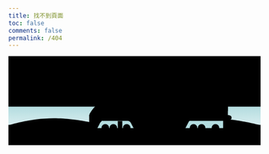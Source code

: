 ```yaml
---
title: 找不到頁面
toc: false
comments: false
permalink: /404
---
```

<!-- 网站icon -->
<link rel="icon" href="/404/favicon.svg">
<!-- css文件 -->
<link rel="stylesheet" type="text/css" href="/404/style.css">
<!DOCTYPE html>
<html lang="en" >
<head>
  <meta charset="UTF-8">
<title>该页面不存在-404.life</title>
<link rel="shortcut icon" href="favicon.ico">
  <link rel="stylesheet" href="./style.css">

</head>
<body>
<!-- partial:index.partial.html -->
<div class="main">
  <div>
    <svg xmlns="http://www.w3.org/2000/svg" viewBox="0 0 1000 355">
  <g id="ocean">
    <path id="sky" class="st0" d="M0 0h1000v203.1H0z"/>
    <linearGradient id="water_1_" gradientUnits="userSpaceOnUse" x1="500" y1="354" x2="500" y2="200.667">
      <stop offset="0" stop-color="#fff"/>
      <stop offset="1" stop-color="#b3dcdf"/>
    </linearGradient>
    <path id="water" fill="url(#water_1_)" d="M0 200.7h1000V354H0z"/>
    <path id="land" class="st0" d="M0 273.4h1000V354H0z"/>
    <g id="bumps">
      <path class="st0" d="M0 275.2s83.8-28 180-28 197 28 197 28H0z"/>
    <path class="st0" d="M377 275.2s54.7-28 117.5-28 128.6 28 128.6 28H377z"/>
    <path class="st0" d="M623.2 275.2s83.7-28 179.9-28 196.9 28 196.9 28H623.2z"/>
      <path class="st0" d="M-998 275.2s83.8-28 180-28 197 28 197 28h-377z"/>
      <path class="st0" d="M-621 275.2s54.7-28 117.5-28 128.6 28 128.6 28H-621z"/>
      <path class="st0" d="M-374.8 275.2s83.7-28 179.9-28S2 275.2 2 275.2h-376.8z"/>
    </g>
  </g>
  <g id="tracks">
    <path class="st2" d="M9.8 282.4h-3L0 307.6h3z"/>
    <path class="st2" d="M19.8 282.4h-3L10 307.6h3z"/>
    <path class="st2" d="M29.8 282.4h-3L20 307.6h3z"/>
    <path class="st2" d="M39.8 282.4h-3L30 307.6h3z"/>
    <path class="st2" d="M49.8 282.4h-3L40 307.6h3z"/>
    <path class="st2" d="M59.8 282.4h-3L50 307.6h3z"/>
    <path class="st2" d="M69.8 282.4h-3L60 307.6h3z"/>
    <path class="st2" d="M79.8 282.4h-3L70 307.6h3z"/>
    <path class="st2" d="M89.8 282.4h-3L80 307.6h3z"/>
    <path class="st2" d="M99.8 282.4h-3L90 307.6h3z"/>
    <path class="st2" d="M109.8 282.4h-3l-6.8 25.2h3z"/>
    <path class="st2" d="M119.8 282.4h-3l-6.8 25.2h3z"/>
    <path class="st2" d="M129.8 282.4h-3l-6.8 25.2h3z"/>
    <path class="st2" d="M139.8 282.4h-3l-6.8 25.2h3z"/>
    <path class="st2" d="M149.8 282.4h-3l-6.8 25.2h3z"/>
    <path class="st2" d="M159.8 282.4h-3l-6.8 25.2h3z"/>
    <path class="st2" d="M169.8 282.4h-3l-6.8 25.2h3z"/>
    <path class="st2" d="M179.8 282.4h-3l-6.8 25.2h3z"/>
    <path class="st2" d="M189.8 282.4h-3l-6.8 25.2h3z"/>
    <path class="st2" d="M199.8 282.4h-3l-6.8 25.2h3z"/>
    <path class="st2" d="M209.8 282.4h-3l-6.8 25.2h3z"/>
    <path class="st2" d="M219.8 282.4h-3l-6.8 25.2h3z"/>
    <path class="st2" d="M229.8 282.4h-3l-6.8 25.2h3z"/>
    <path class="st2" d="M239.8 282.4h-3l-6.8 25.2h3z"/>
    <path class="st2" d="M249.8 282.4h-3l-6.8 25.2h3z"/>
    <path class="st2" d="M259.8 282.4h-3l-6.8 25.2h3z"/>
    <path class="st2" d="M269.8 282.4h-3l-6.8 25.2h3z"/>
    <path class="st2" d="M279.8 282.4h-3l-6.8 25.2h3z"/>
    <path class="st2" d="M289.8 282.4h-3l-6.8 25.2h3z"/>
    <path class="st2" d="M299.8 282.4h-3l-6.8 25.2h3z"/>
    <path class="st2" d="M309.8 282.4h-3l-6.8 25.2h3z"/>
    <path class="st2" d="M319.8 282.4h-3l-6.8 25.2h3z"/>
    <path class="st2" d="M329.8 282.4h-3l-6.8 25.2h3z"/>
    <path class="st2" d="M339.8 282.4h-3l-6.8 25.2h3z"/>
    <path class="st2" d="M349.8 282.4h-3l-6.8 25.2h3z"/>
    <path class="st2" d="M359.8 282.4h-3l-6.8 25.2h3z"/>
    <path class="st2" d="M369.8 282.4h-3l-6.8 25.2h3z"/>
    <path class="st2" d="M379.8 282.4h-3l-6.8 25.2h3z"/>
    <path class="st2" d="M389.8 282.4h-3l-6.8 25.2h3z"/>
    <path class="st2" d="M399.8 282.4h-3l-6.8 25.2h3z"/>
    <path class="st2" d="M409.8 282.4h-3l-6.8 25.2h3z"/>
    <path class="st2" d="M419.8 282.4h-3l-6.8 25.2h3z"/>
    <path class="st2" d="M429.8 282.4h-3l-6.8 25.2h3z"/>
    <path class="st2" d="M439.8 282.4h-3l-6.8 25.2h3z"/>
    <path class="st2" d="M449.8 282.4h-3l-6.8 25.2h3z"/>
    <path class="st2" d="M459.8 282.4h-3l-6.8 25.2h3z"/>
    <path class="st2" d="M469.8 282.4h-3l-6.8 25.2h3z"/>
    <path class="st2" d="M479.8 282.4h-3l-6.8 25.2h3z"/>
    <path class="st2" d="M489.8 282.4h-3l-6.8 25.2h3z"/>
    <path class="st2" d="M499.8 282.4h-3l-6.8 25.2h3z"/>
    <path class="st2" d="M1000 282.4h-3l-6.8 25.2h3z"/>
    <path class="st2" d="M990 282.4h-3l-6.8 25.2h3z"/>
    <path class="st2" d="M980 282.4h-3l-6.8 25.2h3z"/>
    <path class="st2" d="M970 282.4h-3l-6.8 25.2h3z"/>
    <path class="st2" d="M960 282.4h-3l-6.8 25.2h3z"/>
    <path class="st2" d="M950 282.4h-3l-6.8 25.2h3z"/>
    <path class="st2" d="M940 282.4h-3l-6.8 25.2h3z"/>
    <path class="st2" d="M930 282.4h-3l-6.8 25.2h3z"/>
    <path class="st2" d="M920 282.4h-3l-6.8 25.2h3z"/>
    <path class="st2" d="M910 282.4h-3l-6.8 25.2h3z"/>
    <path class="st2" d="M900 282.4h-3l-6.8 25.2h3z"/>
    <path class="st2" d="M890 282.4h-3l-6.8 25.2h3z"/>
    <path class="st2" d="M880 282.4h-3l-6.8 25.2h3z"/>
    <path class="st2" d="M870 282.4h-3l-6.8 25.2h3z"/>
    <path class="st2" d="M860 282.4h-3l-6.8 25.2h3z"/>
    <path class="st2" d="M850 282.4h-3l-6.8 25.2h3z"/>
    <path class="st2" d="M840 282.4h-3l-6.8 25.2h3z"/>
    <path class="st2" d="M830 282.4h-3l-6.8 25.2h3z"/>
    <path class="st2" d="M820 282.4h-3l-6.8 25.2h3z"/>
    <path class="st2" d="M810 282.4h-3l-6.8 25.2h3z"/>
    <path class="st2" d="M800 282.4h-3l-6.8 25.2h3z"/>
    <path class="st2" d="M790 282.4h-3l-6.8 25.2h3z"/>
    <path class="st2" d="M780 282.4h-3l-6.8 25.2h3z"/>
    <path class="st2" d="M770 282.4h-3l-6.8 25.2h3z"/>
    <path class="st2" d="M760 282.4h-3l-6.8 25.2h3z"/>
    <path class="st2" d="M750 282.4h-3l-6.8 25.2h3z"/>
    <path class="st2" d="M740 282.4h-3l-6.8 25.2h3z"/>
    <path class="st2" d="M730 282.4h-3l-6.8 25.2h3z"/>
    <path class="st2" d="M720 282.4h-3l-6.8 25.2h3z"/>
    <path class="st2" d="M710 282.4h-3l-6.8 25.2h3z"/>
    <path class="st2" d="M700 282.4h-3l-6.8 25.2h3z"/>
    <path class="st2" d="M690 282.4h-3l-6.8 25.2h3z"/>
    <path class="st2" d="M680 282.4h-3l-6.8 25.2h3z"/>
    <path class="st2" d="M670 282.4h-3l-6.8 25.2h3z"/>
    <path class="st2" d="M660 282.4h-3l-6.8 25.2h3z"/>
    <path class="st2" d="M650 282.4h-3l-6.8 25.2h3z"/>
    <path class="st2" d="M640 282.4h-3l-6.8 25.2h3z"/>
    <path class="st2" d="M630 282.4h-3l-6.8 25.2h3z"/>
    <path class="st2" d="M620 282.4h-3l-6.8 25.2h3z"/>
    <path class="st2" d="M610 282.4h-3l-6.8 25.2h3z"/>
    <path class="st2" d="M600 282.4h-3l-6.8 25.2h3z"/>
    <path class="st2" d="M590 282.4h-3l-6.8 25.2h3z"/>
    <path class="st2" d="M580 282.4h-3l-6.8 25.2h3z"/>
    <path class="st2" d="M570 282.4h-3l-6.8 25.2h3z"/>
    <path class="st2" d="M560 282.4h-3l-6.8 25.2h3z"/>
    <g>
      <path class="st2" d="M-490.2 282.4h-3l-6.8 25.2h3z"/>
      <path class="st2" d="M-480.2 282.4h-3l-6.8 25.2h3z"/>
      <path class="st2" d="M-470.2 282.4h-3l-6.8 25.2h3z"/>
      <path class="st2" d="M-460.2 282.4h-3l-6.8 25.2h3z"/>
      <path class="st2" d="M-450.2 282.4h-3l-6.8 25.2h3z"/>
      <path class="st2" d="M-440.2 282.4h-3l-6.8 25.2h3z"/>
      <path class="st2" d="M-430.2 282.4h-3l-6.8 25.2h3z"/>
      <path class="st2" d="M-420.2 282.4h-3l-6.8 25.2h3z"/>
      <path class="st2" d="M-410.2 282.4h-3l-6.8 25.2h3z"/>
      <path class="st2" d="M-400.2 282.4h-3l-6.8 25.2h3z"/>
      <path class="st2" d="M-390.2 282.4h-3l-6.8 25.2h3z"/>
      <path class="st2" d="M-380.2 282.4h-3l-6.8 25.2h3z"/>
      <path class="st2" d="M-370.2 282.4h-3l-6.8 25.2h3z"/>
      <path class="st2" d="M-360.2 282.4h-3l-6.8 25.2h3z"/>
      <path class="st2" d="M-350.2 282.4h-3l-6.8 25.2h3z"/>
      <path class="st2" d="M-340.2 282.4h-3l-6.8 25.2h3z"/>
      <path class="st2" d="M-330.2 282.4h-3l-6.8 25.2h3z"/>
      <path class="st2" d="M-320.2 282.4h-3l-6.8 25.2h3z"/>
      <path class="st2" d="M-310.2 282.4h-3l-6.8 25.2h3z"/>
      <path class="st2" d="M-300.2 282.4h-3l-6.8 25.2h3z"/>
      <path class="st2" d="M-290.2 282.4h-3l-6.8 25.2h3z"/>
      <path class="st2" d="M-280.2 282.4h-3l-6.8 25.2h3z"/>
      <path class="st2" d="M-270.2 282.4h-3l-6.8 25.2h3z"/>
      <path class="st2" d="M-260.2 282.4h-3l-6.8 25.2h3z"/>
      <path class="st2" d="M-250.2 282.4h-3l-6.8 25.2h3z"/>
      <path class="st2" d="M-240.2 282.4h-3l-6.8 25.2h3z"/>
      <path class="st2" d="M-230.2 282.4h-3l-6.8 25.2h3z"/>
      <path class="st2" d="M-220.2 282.4h-3l-6.8 25.2h3z"/>
      <path class="st2" d="M-210.2 282.4h-3l-6.8 25.2h3z"/>
      <path class="st2" d="M-200.2 282.4h-3l-6.8 25.2h3z"/>
      <path class="st2" d="M-190.2 282.4h-3l-6.8 25.2h3z"/>
      <path class="st2" d="M-180.2 282.4h-3l-6.8 25.2h3z"/>
      <path class="st2" d="M-170.2 282.4h-3l-6.8 25.2h3z"/>
      <path class="st2" d="M-160.2 282.4h-3l-6.8 25.2h3z"/>
      <path class="st2" d="M-150.2 282.4h-3l-6.8 25.2h3z"/>
      <path class="st2" d="M-140.2 282.4h-3l-6.8 25.2h3z"/>
      <path class="st2" d="M-130.2 282.4h-3l-6.8 25.2h3z"/>
      <path class="st2" d="M-120.2 282.4h-3l-6.8 25.2h3z"/>
      <path class="st2" d="M-110.2 282.4h-3l-6.8 25.2h3z"/>
      <path class="st2" d="M-100.2 282.4h-3l-6.8 25.2h3z"/>
      <path class="st2" d="M-90.2 282.4h-3l-6.8 25.2h3z"/>
      <path class="st2" d="M-80.2 282.4h-3l-6.8 25.2h3z"/>
      <path class="st2" d="M-70.2 282.4h-3l-6.8 25.2h3z"/>
      <path class="st2" d="M-60.2 282.4h-3l-6.8 25.2h3z"/>
      <path class="st2" d="M-50.2 282.4h-3l-6.8 25.2h3z"/>
      <path class="st2" d="M-40.2 282.4h-3l-6.8 25.2h3z"/>
      <path class="st2" d="M-30.2 282.4h-3l-6.8 25.2h3z"/>
      <path class="st2" d="M-20.2 282.4h-3l-6.8 25.2h3z"/>
      <path class="st2" d="M-10.2 282.4h-3l-6.8 25.2h3z"/>
      <path class="st2" d="M-.2 282.4h-3l-6.8 25.2h3z"/>
      <path class="st2" d="M500 282.4h-3l-6.8 25.2h3z"/>
      <path class="st2" d="M490 282.4h-3l-6.8 25.2h3z"/>
      <path class="st2" d="M480 282.4h-3l-6.8 25.2h3z"/>
      <path class="st2" d="M470 282.4h-3l-6.8 25.2h3z"/>
      <path class="st2" d="M460 282.4h-3l-6.8 25.2h3z"/>
      <path class="st2" d="M450 282.4h-3l-6.8 25.2h3z"/>
      <path class="st2" d="M440 282.4h-3l-6.8 25.2h3z"/>
      <path class="st2" d="M430 282.4h-3l-6.8 25.2h3z"/>
      <path class="st2" d="M420 282.4h-3l-6.8 25.2h3z"/>
      <path class="st2" d="M410 282.4h-3l-6.8 25.2h3z"/>
      <path class="st2" d="M400 282.4h-3l-6.8 25.2h3z"/>
      <path class="st2" d="M390 282.4h-3l-6.8 25.2h3z"/>
      <path class="st2" d="M380 282.4h-3l-6.8 25.2h3z"/>
      <path class="st2" d="M370 282.4h-3l-6.8 25.2h3z"/>
      <path class="st2" d="M360 282.4h-3l-6.8 25.2h3z"/>
      <path class="st2" d="M350 282.4h-3l-6.8 25.2h3z"/>
      <path class="st2" d="M340 282.4h-3l-6.8 25.2h3z"/>
      <path class="st2" d="M330 282.4h-3l-6.8 25.2h3z"/>
      <path class="st2" d="M320 282.4h-3l-6.8 25.2h3z"/>
      <path class="st2" d="M310 282.4h-3l-6.8 25.2h3z"/>
      <path class="st2" d="M300 282.4h-3l-6.8 25.2h3z"/>
      <path class="st2" d="M290 282.4h-3l-6.8 25.2h3z"/>
      <path class="st2" d="M280 282.4h-3l-6.8 25.2h3z"/>
      <path class="st2" d="M270 282.4h-3l-6.8 25.2h3z"/>
      <path class="st2" d="M260 282.4h-3l-6.8 25.2h3z"/>
      <path class="st2" d="M250 282.4h-3l-6.8 25.2h3z"/>
      <path class="st2" d="M240 282.4h-3l-6.8 25.2h3z"/>
      <path class="st2" d="M230 282.4h-3l-6.8 25.2h3z"/>
      <path class="st2" d="M220 282.4h-3l-6.8 25.2h3z"/>
      <path class="st2" d="M210 282.4h-3l-6.8 25.2h3z"/>
      <path class="st2" d="M200 282.4h-3l-6.8 25.2h3z"/>
      <path class="st2" d="M190 282.4h-3l-6.8 25.2h3z"/>
      <path class="st2" d="M180 282.4h-3l-6.8 25.2h3z"/>
      <path class="st2" d="M170 282.4h-3l-6.8 25.2h3z"/>
      <path class="st2" d="M160 282.4h-3l-6.8 25.2h3z"/>
      <path class="st2" d="M150 282.4h-3l-6.8 25.2h3z"/>
      <path class="st2" d="M140 282.4h-3l-6.8 25.2h3z"/>
      <path class="st2" d="M130 282.4h-3l-6.8 25.2h3z"/>
      <path class="st2" d="M120 282.4h-3l-6.8 25.2h3z"/>
      <path class="st2" d="M110 282.4h-3l-6.8 25.2h3z"/>
      <path class="st2" d="M100 282.4h-3l-6.8 25.2h3z"/>
      <path class="st2" d="M90 282.4h-3l-6.8 25.2h3z"/>
      <path class="st2" d="M80 282.4h-3l-6.8 25.2h3z"/>
      <path class="st2" d="M70 282.4h-3l-6.8 25.2h3z"/>
      <path class="st2" d="M60 282.4h-3l-6.8 25.2h3z"/>
    </g>
    <path class="st2" d="M550 282.4h-3l-6.8 25.2h3z"/>
    <path class="st2" d="M540 282.4h-3l-6.8 25.2h3z"/>
    <path class="st2" d="M530 282.4h-3l-6.8 25.2h3z"/>
    <path class="st2" d="M520 282.4h-3l-6.8 25.2h3z"/>
    <path class="st2" d="M510 282.4h-3l-6.8 25.2h3z"/>
    <path class="st2" d="M550 282.4h-3l-6.8 25.2h3z"/>
    <path class="st2" d="M540 282.4h-3l-6.8 25.2h3z"/>
    <path class="st2" d="M530 282.4h-3l-6.8 25.2h3z"/>
    <path class="st2" d="M520 282.4h-3l-6.8 25.2h3z"/>
    <path class="st2" d="M510 282.4h-3l-6.8 25.2h3z"/>
    <path class="st3" d="M-499.5 300.2H1000v5.1H-499.5z"/>
    <path class="st3" d="M-499.5 283.8H1000v2.8H-499.5z"/>
  </g>
  <g id="cloudsAll">
    <path id="cloud1" class="st4" d="M19.5 69.7s-21.3.5-25-12.2c0 0-4.3-21.3 16-21.8 0 0-2.1-12.2 12.2-14.9 0 0 15-3.2 21.3 6.9 0 0 3.6-20.7 17.8-22.3 0 0 24-3 26.6 13.1 0 0 .1 9.5-2.8 13.5 0 0 9.5-15 26.5-4.8 0 0 12.1 7.9 7 20.2 0 0 16 4.8 10.1 18.1 0 0-10.2 8.5-17.1-1.1 0 0-5.5 16-32.5 16 0 0-19.1 2.1-27-13.3 0 0 .5 10.1-13.3 10.6-.1 0-20.3 3.2-19.8-8z"/>
    <path id="cloud3" class="st4" d="M836 132s-18.3 2.1-22.2-4.9c0 0-4.9-11.8 12.5-13.8 0 0-2.5-6.8 9.7-9.6 0 0 12.7-3.1 18.7 2.1 0 0 2-12.2 14-14.3 0 0 16.6-3.3 23.7 2.1 0 0 4.8 3.9 2.4 6.5 0 0 3.1-4.8 18.4-.4 0 0 10.9 3.5 7.2 11 0 0 13.8-1.5 9.7 9.5 0 0-4.1 10.8-15.5 4.8 0 0-3.1 5.6-26.4 7.9 0 0-16.3 2.8-24-5.3 0 0 1 5.7-10.8 7.2-.1.1-17.2 3.6-17.4-2.8z"/>
    <path id="cloud2" class="st4" d="M19.3 159.5s-15.9.6-18.8-5.1c0 0-3.4-9.5 11.7-10.1 0 0-1.7-5.5 9-6.9 0 0 11.2-1.7 16 2.8 0 0 2.5-9.4 13.1-10.3 0 0 17.9-1.8 20 5.4 0 0 .2 4.3-2 6.1 0 0 6.9-6.9 19.8-2.6 0 0 9.1 3.4 5.5 9 0 0 6.5 0 4.5 6.7 0 0-2.6 5.6-9.6 1 0 0-4 7.3-24.2 7.7 0 0-14.2 1.3-20.4-5.5 0 0 .5 4.5-9.8 5 0 .1-15 1.8-14.8-3.2z"/>
    <path id="cloud4" class="st4" d="M370.3 109.5s15.9.6 18.8-5.1c0 0 3.4-9.5-11.7-10.1 0 0 1.7-5.5-9-6.9 0 0-11.2-1.7-16 2.8 0 0-2.5-9.4-13.1-10.3 0 0-17.9-1.8-20 5.4 0 0-.2 4.3 2 6.1 0 0-6.9-6.9-19.8-2.6 0 0-9.1 3.4-5.5 9 0 0-12 1.9-7.7 8 0 0 7.5 4 12.8-.2 0 0 4 7.3 24.2 7.7 0 0 14.2 1.3 20.4-5.5 0 0-.5 4.5 9.8 5 0 0 15.1 1.7 14.8-3.3z"/>
    <path id="cloud5" class="st4" d="M511.7 12.4s-21.3-.3-25 7c0 0-4.3 12.2 16 12.5 0 0-2.1 7 12.2 8.6 0 0 15 1.8 21.3-4 0 0 3.6 11.9 17.8 12.8 0 0 19.5 1.6 27-4.4 0 0 5-4.4 2.1-6.7 0 0 4.1 4.4 21.2-1.5 0 0 12.1-4.6 7-11.6 0 0 16-2.8 10.1-10.4 0 0-10.2-4.9-17.1.6 0 0-5.5-9.2-32.5-9.2 0 0-19.1-1.2-27 7.6 0 0 .5-5.8-13.3-6.1-.1.2-20.3-1.6-19.8 4.8z"/>
  </g>
  <g id="train">
    <path fill="#b3dcdf" d="M344.5 248.5h507.2v37.8H344.5z"/>
    <g id="wheels">
      <circle class="st6" cx="384.1" cy="285.6" r="15.1"/>
      <path class="st2" d="M384.1 295.7c-5.6 0-10.1-4.5-10.1-10.1s4.5-10.1 10.1-10.1 10.1 4.5 10.1 10.1c0 5.5-4.6 10.1-10.1 10.1z"/>
      <circle class="st6" cx="416.1" cy="285.6" r="15.1"/>
      <path class="st2" d="M416.1 295.7c-5.6 0-10.1-4.5-10.1-10.1s4.5-10.1 10.1-10.1 10.1 4.5 10.1 10.1c0 5.5-4.6 10.1-10.1 10.1z"/>
      <circle class="st6" cx="469.1" cy="285.6" r="15.1"/>
      <path class="st2" d="M469.1 295.7c-5.6 0-10.1-4.5-10.1-10.1s4.5-10.1 10.1-10.1 10.1 4.5 10.1 10.1c0 5.5-4.6 10.1-10.1 10.1z"/>
      <circle class="st6" cx="734.1" cy="285.6" r="15.1"/>
      <path class="st2" d="M734.1 295.7c-5.6 0-10.1-4.5-10.1-10.1s4.5-10.1 10.1-10.1 10.1 4.5 10.1 10.1c0 5.5-4.6 10.1-10.1 10.1z"/>
      <circle class="st6" cx="766.1" cy="285.6" r="15.1"/>
      <path class="st2" d="M766.1 295.7c-5.6 0-10.1-4.5-10.1-10.1s4.5-10.1 10.1-10.1 10.1 4.5 10.1 10.1c0 5.5-4.6 10.1-10.1 10.1z"/>
      <circle class="st6" cx="821.1" cy="285.6" r="15.1"/>
      <path class="st2" d="M821.1 295.7c-5.6 0-10.1-4.5-10.1-10.1s4.5-10.1 10.1-10.1 10.1 4.5 10.1 10.1c0 5.5-4.6 10.1-10.1 10.1z"/>
    </g>
    <path id="bracefront" class="st7" d="M383.2 285.6h88.1"/>
    <path id="braceback" class="st7" d="M733.2 285.6h88.1"/>
    <g id="car-layers">
      <path id="car" class="st8" d="M321.8 300.7v-32.4s1.2.7-1.5-2.4v-29.1s3.1-11.6 10.7-21.1c0 0 7.6-12 15.5-17.5h1.3s10.2-4.9 30.9-28h.6s-.9-1.4 0-2.7c0 0 10.1-10.5 21-12.3 0 0 9.4-1.8 20.2-1.8h47.7V151H492v-1.1h10.1v1.1h19v2.2s8.2.9 19.2-4.2c0 0 1.4-1.1 28.8-1.1h291.5v6.8h7.5v2.2s12.2-.6 12.2 9.8V177l-10-.1v57.9s14.9-.5 14.9 10.2c0 0 1 9-14.9 8.9v3.8H719.5s-2.4.1-4.3 3l-15 29s-2.9 5.1-10.8 5.1H504.3s-2.9.1-6.1-5l-13.1-25s-4.5-7.1-11.8-7.1H369v2.4s-3.2 1.3-7.1 8.7L351.4 289s-2.9 6.3-6.9 6.4h-17.8l-4.9 5.3z"/>
      <path id="streamline-outine" class="st8" d="M320.3 236.6s1.4-6.8 4.4-11.3c0 0 .1-2.3 23.2-6.3l78-16.6s103.3-21.1 134.9-26.1c0 0 93.3-16 120.5-17.9 0 0 57.6-4.3 100-4.1h88.9v63.4s-10.3 5.4-17.1 5.3c0 0-305.6 4.9-366.3 8.1 0 0-100.3 4.8-119.1 6.8 0-.1-46.6 1.2-47.4-1.3z"/>
      <g id="window-grate">
        <path class="st9" d="M739.5 182.6H854"/>
        <path class="st9" d="M739.5 177.6H854"/>
        <path class="st9" d="M739.5 172.6H854"/>
        <path class="st9" d="M739.5 167.6H854"/>
        <path class="st9" d="M739.5 161.4H854v26.1H739.5z"/>
      </g>
      <path class="st9" d="M320.3 257.8h549.9"/>
      <g id="Text">
        <text transform="translate(377.037 230.025)" class="st8 st10" font-size="21">
          404
        </text>
        <text transform="translate(659.5 213.994)" class="st8 st10" font-size="24.025">
        Page not found.
        </text>
      </g>
      <g id="ladders">
        <g id="ladder-f">
          <path id="front-ladder" class="st8" d="M433.8 258.4h17.8v34.8h-17.8z"/>
          <path id="fb-rung" class="st9" d="M433.8 281.1h17.7"/>
          <path id="ft-rung" class="st9" d="M433.8 268.6h17.7"/>
        </g>
        <g id="ladder-b">
          <path id="ladder-back" class="st8" d="M851.8 257.8h17.8v34.8h-17.8z"/>
          <path id="bt-rung" class="st9" d="M851.8 268.6h17.7"/>
          <path id="bb-rung" class="st9" d="M851.8 281.1h17.7"/>
        </g>
      </g>
      <path id="window-front" class="st8" d="M350.5 196.4s-.4 3.9 15.2 4.3l32.3-30.3s-18.2 1.1-19-.8l-28.5 26.8z"/>
    </g>
  </g>
</svg>
  </div>
</div>
<!-- partial -->

</body>
</html>
